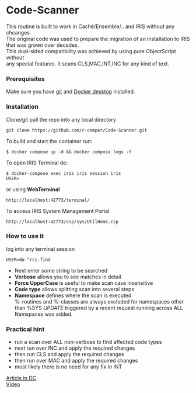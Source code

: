 # Code-Scanner
This routine is built to work in Caché/Ensemble/.. and IRIS without any chcanges  
The original code was used to prepare the migration of an installation to IRIS   
that was grown over decades.  
This dual-sided compatibility was achieved by using pure ObjectScript without  
any special features. It scans CLS,MAC,INT,INC for any kind of text.
### Prerequisites
Make sure you have [git](https://git-scm.com/book/en/v2/Getting-Started-Installing-Git) and [Docker desktop](https://www.docker.com/products/docker-desktop) installed.
### Installation
Clone/git pull the repo into any local directory
```
git clone https://github.com/r-cemper/Code-Scanner.git
```
To build and start the container run:
```
$ docker compose up -d && docker compose logs -f
```
To open IRIS Terminal do:
```
$ docker-compose exec iris iris session iris
USER>
```
or using **WebTerminal**
```
http://localhost:42773/terminal/
```
To access IRIS System Management Portal
```
http://localhost:42773/csp/sys/UtilHome.csp
```
### How to use it
log into any terminal session
```
USER>do ^rcc.find
```
- Next enter some string to be searched    
- **Verbose** allows you to see matches in detail 
- **Force UpperCase** is useful to make scan case insensitive
- **Code type** allows splitting scan into several steps
- **Namespace** defines where the scan is executed    
  %-routines and %-classes are always excluded for
  namespaces other than %SYS
  *UPDATE*  triggered by a recent request
  running across ALL Namspaces was added.
 

### Practical hint
- run a scan over ALL non-verbose to find affected code types
- next run over INC and apply the required changes
- then run CLS and apply the required changes
- then run over MAC and apply the required changes
- most likely there is no need for any fix in INT 

[Article in DC](https://community.intersystems.com/post/code-scanner)   
[Video]()    

